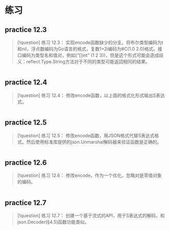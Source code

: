 






# 练习
## practice 12.3
> [!question] 
>  练习 12.3： 实现encode函数缺少的分支。将布尔类型编码为t和nil，浮点数编码为Go语言的格式，复数1+2i编码为#C(1.0 2.0)格式。接口编码为类型名和值对，例如("[]int" (1 2 3))，但是这个形式可能会造成歧义：reflect.Type.String方法对于不同的类型可能返回相同的结果。
``` go

```

## practice 12.4
> [!question] 
> 练习 12.4： 修改encode函数，以上面的格式化形式输出S表达式。
> 
``` go

```

## practice 12.5
> [!question] 
> 练习 12.5： 修改encode函数，用JSON格式代替S表达式格式。然后使用标准库提供的json.Unmarshal解码器来验证函数是正确的。 
``` go

```

## practice 12.6
> [!question] 
> 练习 12.6： 修改encode，作为一个优化，忽略对是零值对象的编码。
> 
``` go

```

## practice 12.7
> [!question] 
> 练习 12.7： 创建一个基于流式的API，用于S表达式的解码，和json.Decoder(§4.5)函数功能类似。
> 
``` go

```

